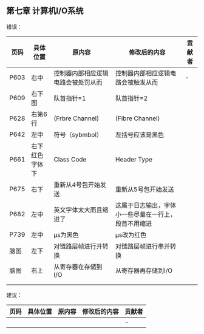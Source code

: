 ## 第七章 计算机I/O系统

错误：

| 页码 | 具体位置 | 原内容                             | 修改后的内容                       | 贡献者 |
| ---- | -------- | ---------------------------------- | ---------------------------------- | ------ |
| P603 | 右中       | 控制器内部相应逻辑电路会被处罚从而 | 控制器内部相应逻辑电路会被触发从而 | -      |
|P609|右下图|队首指针=1|队首指针=2||
|P628|右第6行|(Frbre Channel)|(Fibre Channel)||
|P642|左中|符号（sybmbol）|左括号应该是黑色||
|P661|右下红色字体下|Class Code|Header Type||
|P675|右下|重新从4号包开始发送|重新从5号包开始发送||
|P682|左中|英文字体太大而且缩进了|这属于日志输出，字体小一些尽量在一行上，段首不用缩进||
| P739 | 左中     |  μs为黑色                           | μs改为红色                          |        |
| 脑图 |  左下     |   对链路层帧进行并转换      |     对链路层帧进行串并转换                               |        |
| 脑图     |   右上       |   从寄存器在存储到I/O                                 |    从寄存器再存储到I/O                                |        |
|      |          |                                    |                                    |        |
|      |          |                                    |                                    |        |

建议：

| 页码 | 具体位置               | 原内容 | 修改后的内容 | 贡献者 |
| ---- | ---------------------- | ------ | ------------ | ------ |
|    |  |  |  | -      |
